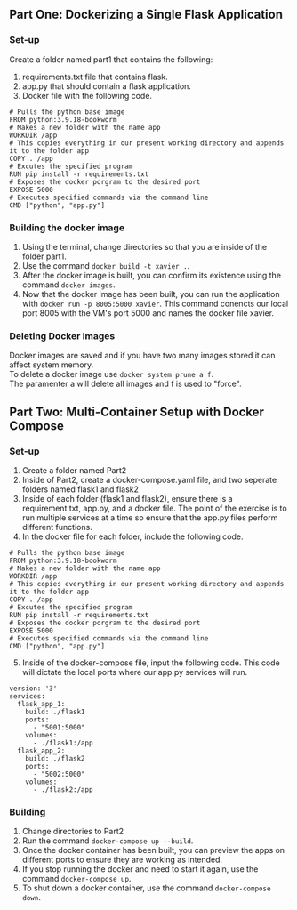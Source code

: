 ## Part One: Dockerizing a Single Flask Application

### Set-up
Create a folder named part1 that contains the following:
1. requirements.txt file that contains flask.
2. app.py that should contain a flask application.
3. Docker file with the following code.

```
# Pulls the python base image
FROM python:3.9.18-bookworm
# Makes a new folder with the name app
WORKDIR /app
# This copies everything in our present working directory and appends it to the folder app 
COPY . /app
# Excutes the specified program
RUN pip install -r requirements.txt 
# Exposes the docker porgram to the desired port
EXPOSE 5000
# Executes specified commands via the command line
CMD ["python", "app.py"]
```
### Building the docker image
1. Using the terminal, change directories so that you are inside of the folder part1.
2. Use the command ```docker build -t xavier .```.
3. After the docker image is built, you can confirm its existence using the command ```docker images```.
4. Now that the docker image has been built, you can run the application with ```docker run -p 8005:5000 xavier```. This command conencts our local port 8005 with the VM's port 5000 and names the docker file xavier. 

### Deleting Docker Images
Docker images are saved and if you have two many images stored it can affect system memory.<br />To delete a docker image use ```docker system prune a f```.<br />The paramenter a will delete all images and f is used to "force". 

## Part Two: Multi-Container Setup with Docker Compose

### Set-up
1. Create a folder named Part2
2. Inside of Part2, create a docker-compose.yaml file, and two seperate folders named flask1 and flask2
3. Inside of each folder (flask1 and flask2), ensure there is a requirement.txt, app.py, and a docker file. The point of the exercise is to run multiple services at a time so ensure that the app.py files perform different functions.
4. In the docker file for each folder, include the following code.
```
# Pulls the python base image
FROM python:3.9.18-bookworm
# Makes a new folder with the name app
WORKDIR /app
# This copies everything in our present working directory and appends it to the folder app 
COPY . /app
# Excutes the specified program
RUN pip install -r requirements.txt 
# Exposes the docker porgram to the desired port
EXPOSE 5000
# Executes specified commands via the command line
CMD ["python", "app.py"]
```
5. Inside of the docker-compose file, input the following code. This code will dictate the local ports where our app.py services will run.
```
version: '3'
services:
  flask_app_1:
    build: ./flask1
    ports:
      - "5001:5000"
    volumes:
      - ./flask1:/app
  flask_app_2:
    build: ./flask2
    ports:
      - "5002:5000"
    volumes:
      - ./flask2:/app
```

### Building

1. Change directories to Part2
2. Run the command ```docker-compose up --build```.
3. Once the docker container has been built, you can preview the apps on different ports to ensure they are working as intended.
4. If you stop running the docker and need to start it again, use the command ```docker-compose up```.
5. To shut down a docker container, use the command ```docker-compose down```.
